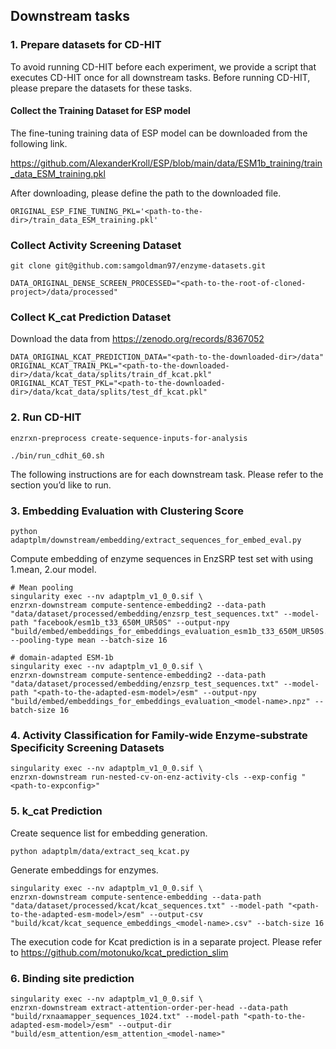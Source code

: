 ## Downstream tasks

### 1. Prepare datasets for CD-HIT

To avoid running CD-HIT before each experiment, we provide a script that executes CD-HIT once for all downstream tasks.
Before running CD-HIT, please prepare the datasets for these tasks.

#### Collect the Training Dataset for ESP model

The fine-tuning training data of ESP model can be downloaded from the following link.

https://github.com/AlexanderKroll/ESP/blob/main/data/ESM1b_training/train_data_ESM_training.pkl

After downloading, please define the path to the downloaded file.

```shell
ORIGINAL_ESP_FINE_TUNING_PKL='<path-to-the-dir>/train_data_ESM_training.pkl'
```

### Collect Activity Screening Dataset

```shell
git clone git@github.com:samgoldman97/enzyme-datasets.git
```

```shell
DATA_ORIGINAL_DENSE_SCREEN_PROCESSED="<path-to-the-root-of-cloned-project>/data/processed"
```

### Collect K_cat Prediction Dataset

Download the data from https://zenodo.org/records/8367052

```shell
DATA_ORIGINAL_KCAT_PREDICTION_DATA="<path-to-the-downloaded-dir>/data"
ORIGINAL_KCAT_TRAIN_PKL="<path-to-the-downloaded-dir>/data/kcat_data/splits/train_df_kcat.pkl"
ORIGINAL_KCAT_TEST_PKL="<path-to-the-downloaded-dir>/data/kcat_data/splits/test_df_kcat.pkl"
```

### 2. Run CD-HIT

```shell
enzrxn-preprocess create-sequence-inputs-for-analysis
```

```shell
./bin/run_cdhit_60.sh
```

The following instructions are for each downstream task. Please refer to the section you’d like to run.

### 3. Embedding Evaluation with Clustering Score

```shell
python adaptplm/downstream/embedding/extract_sequences_for_embed_eval.py
```

Compute embedding of enzyme sequences in EnzSRP test set with using 1.mean, 2.our model.

```shell
# Mean pooling
singularity exec --nv adaptplm_v1_0_0.sif \
enzrxn-downstream compute-sentence-embedding2 --data-path "data/dataset/processed/embedding/enzsrp_test_sequences.txt" --model-path "facebook/esm1b_t33_650M_UR50S" --output-npy "build/embed/embeddings_for_embeddings_evaluation_esm1b_t33_650M_UR50S.npz" --pooling-type mean --batch-size 16
```

```shell
# domain-adapted ESM-1b
singularity exec --nv adaptplm_v1_0_0.sif \
enzrxn-downstream compute-sentence-embedding2 --data-path "data/dataset/processed/embedding/enzsrp_test_sequences.txt" --model-path "<path-to-the-adapted-esm-model>/esm" --output-npy "build/embed/embeddings_for_embeddings_evaluation_<model-name>.npz" --batch-size 16
```

### 4. Activity Classification for Family-wide Enzyme-substrate Specificity Screening Datasets


```shell
singularity exec --nv adaptplm_v1_0_0.sif \
enzrxn-downstream run-nested-cv-on-enz-activity-cls --exp-config "<path-to-expconfig>"
```

### 5. k_cat Prediction

Create sequence list for embedding generation.

```shell
python adaptplm/data/extract_seq_kcat.py
```

Generate embeddings for enzymes.

```shell
singularity exec --nv adaptplm_v1_0_0.sif \
enzrxn-downstream compute-sentence-embedding --data-path "data/dataset/processed/kcat/kcat_sequences.txt" --model-path "<path-to-the-adapted-esm-model>/esm" --output-csv "build/kcat/kcat_sequence_embeddings_<model-name>.csv" --batch-size 16
```

The execution code for Kcat prediction is in a separate project. Please refer to https://github.com/motonuko/kcat_prediction_slim

### 6. Binding site prediction

```shell
singularity exec --nv adaptplm_v1_0_0.sif \
enzrxn-downstream extract-attention-order-per-head --data-path "build/rxnaamapper_sequences_1024.txt" --model-path "<path-to-the-adapted-esm-model>/esm" --output-dir "build/esm_attention/esm_attention_<model-name>"
```

